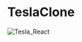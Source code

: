 # TeslaClone

![Tesla_React](https://user-images.githubusercontent.com/80453075/125439836-e2dcaf1a-76e8-49ef-9f5e-1b7fc7d46639.png)
